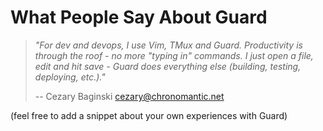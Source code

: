 # What People Say About Guard

> *"For dev and devops, I use Vim, TMux and Guard. Productivity is through the roof - no more "typing in" commands. I just open a file, edit and hit save - Guard does everything else (building, testing, deploying, etc.)."*
>
> -- Cezary Baginski <cezary@chronomantic.net>

(feel free to add a snippet about your own experiences with Guard)
